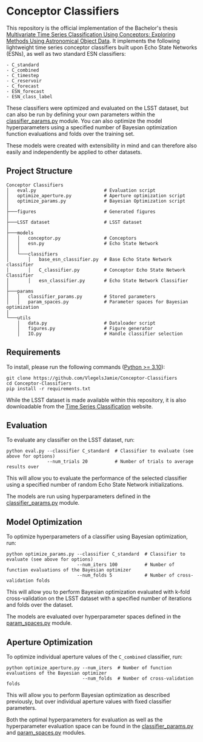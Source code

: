 # Conceptor Classifiers


This repository is the official implementation of the Bachelor's thesis [Multivariate Time Series Classification Using Conceptors: Exploring Methods Using Astronomical Object Data](). It implements the following lightweight time series conceptor classifiers built upon Echo State Networks (ESNs), as well as two standard ESN classifiers:
```
- C_standard
- C_combined
- C_timestep
- C_reservoir
- C_forecast
- ESN_forecast
- ESN_class_label
```

These classifiers were optimized and evaluated on the LSST dataset, but can also be run by defining your own parameters within the [classifier_params.py](params/classifier_params.py) module.
You can also optimize the model hyperparameters using a specified number of Bayesian optimization function evaluations and folds over the training set.

These models were created with extensibility in mind and can therefore also easily and independently be applied to other datasets.

## Project Structure

```
Conceptor Classifiers                
│   eval.py                         # Evaluation script
│   optimize_aperture.py            # Aperture optimization script
│   optimize_params.py              # Bayesian Optimization script   
│
├───figures                         # Generated figures
│
├───LSST dataset                    # LSST dataset
│                    
├───models                      
│   │   conceptor.py                # Conceptors
│   │   esn.py                      # Echo State Network
│   │
│   └───classifiers
│       │   base_esn_classifier.py  # Base Echo State Network classifier
│       │   C_classifier.py         # Conceptor Echo State Network Classifier
│       │   esn_classifier.py       # Echo State Network Classifier
│
├───params                      
│   │   classifier_params.py        # Stored parameters
│   │   param_spaces.py             # Parameter spaces for Bayesian optimization
│        
└───utils
    │   data.py                     # Dataloader script
    │   figures.py                  # Figure generator
    │   IO.py                       # Handle classifier selection   
```

## Requirements

To install, please run the following commands ([Python >= 3.10](https://www.python.org/downloads/)):

```setup
git clone https://github.com/VlegelsJamie/Conceptor-Classifiers
cd Conceptor-Classifiers
pip install -r requirements.txt
```

While the LSST dataset is made available within this repository, it is also downloadable from the [Time Series Classification](http://www.timeseriesclassification.com/description.php?Dataset=LSST) website.

## Evaluation

To evaluate any classifier on the LSST dataset, run:

```eval
python eval.py --classifier C_standard  # Classifier to evaluate (see above for options)
               --num_trials 20          # Number of trials to average results over
```

This will allow you to evaluate the performance of the selected classifier using a specified 
number of random Echo State Network initializations.

The models are run using hyperparameters defined in the 
[classifier_params.py](params/classifier_params.py) module.

## Model Optimization

To optimize hyperparameters of a classifier using Bayesian optimization, run:

```cross-validate
python optimize_params.py --classifier C_standard  # Classifier to evaluate (see above for options)
                          --num_iters 100          # Number of function evaluations of the Bayesian optimizer
                          --num_folds 5            # Number of cross-validation folds
```

This will allow you to perform Bayesian optimization evaluated with k-fold cross-validation 
on the LSST dataset with a specified number of iterations and folds over the dataset. 

The models are evaluated over hyperparameter spaces defined in the 
[param_spaces.py](params/param_spaces.py) module.

## Aperture Optimization

To optimize individual aperture values of the `C_combined` classifier, run:

```cross-validate
python optimize_aperture.py --num_iters  # Number of function evaluations of the Bayesian optimizer  
                            --num_folds  # Number of cross-validation folds
```

This will allow you to perform Bayesian optimization as described previously, but over 
individual aperture values with fixed classifier parameters. 

Both the optimal hyperparameters for evaluation as well as the hyperparameter evaluation space 
can be found in the [classifier_params.py](params/classifier_params.py) and [param_spaces.py](params/param_spaces.py) modules.
